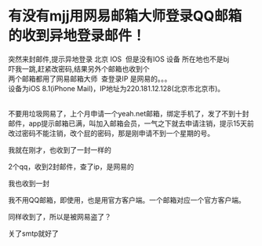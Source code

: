 # 有没有mjj用网易邮箱大师登录QQ邮箱的收到异地登录邮件！


突然来封邮件,提示异地登录 北京 IOS&nbsp;&nbsp;但是没有IOS 设备 所在地也不是bj<br />
吓我一跳,赶紧改密码,结果另外个邮箱也收到个<br />
两个邮箱都用了网易邮箱大师&nbsp;&nbsp;查登录IP 是网易的。。。<br />
设备为iOS 8.1(iPhone Mail)，IP地址为220.181.12.128(北京市北京市)。<br />
<br />
<img id="aimg_hOjyT" onclick="zoom(this, this.src, 0, 0, 0)" class="zoom" src="https://s1.ax1x.com/2020/11/04/Bc6KG4.png" onmouseover="img_onmouseoverfunc(this)" onload="thumbImg(this)" border="0" alt="" />

不要用垃圾网易了，上个月申请一个yeah.net邮箱，绑定手机了，发了不到十封邮件，app提示邮箱已满，叫加入邮箱会员，一气之下就去申请注销，提示15天前改过密码不能注销，改个屁的密码，那是刚申请不到一个星期的号。

我就在刚才，也收到了一封一样的

2个qq，收到2封邮件，查了ip，是网易的

我也收到一封

我不用QQ邮箱，即使用，也是用官方客户端。一个邮箱对应一个官方客户端。

同样收到了，所以是被网易盗了？

关了smtp就好了
